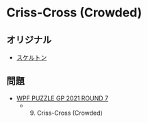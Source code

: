 # Criss-Cross (Crowded)

## オリジナル
- [スケルトン](crisscross.md)

## 問題
- [WPF PUZZLE GP 2021 ROUND 7](../questions/wpfpgp2021-7.md)
	- 9. Criss-Cross (Crowded)
